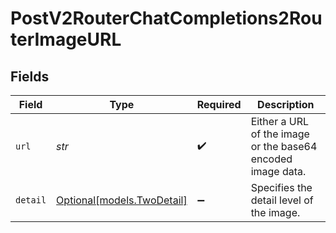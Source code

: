 # PostV2RouterChatCompletions2RouterImageURL


## Fields

| Field                                                       | Type                                                        | Required                                                    | Description                                                 |
| ----------------------------------------------------------- | ----------------------------------------------------------- | ----------------------------------------------------------- | ----------------------------------------------------------- |
| `url`                                                       | *str*                                                       | :heavy_check_mark:                                          | Either a URL of the image or the base64 encoded image data. |
| `detail`                                                    | [Optional[models.TwoDetail]](../models/twodetail.md)        | :heavy_minus_sign:                                          | Specifies the detail level of the image.                    |